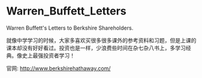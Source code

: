 # Warren_Buffett_Letters
Warren Buffett's Letters to Berkshire Shareholders. 

就像中学学习的时候，大家多喜欢买很多很多课外的参考资料和习题，但是上课的课本却没有好好看过。投资也是一样，少浪费些时间在杂七杂八书上，多学习经典。像史上最强投资者学习！

官网:
http://www.berkshirehathaway.com/
